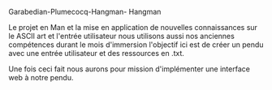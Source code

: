Garabedian-Plumecocq-Hangman-
Hangman 

Le projet en Man et la mise en application de nouvelles connaissances sur le ASCII art et l'entrée utilisateur nous utilisons aussi nos anciennes compétences durant le mois d'immersion l'objectif ici est de créer un pendu avec une entrée utilisateur et des ressources en .txt.

Une fois ceci fait nous aurons pour mission d'implémenter une interface web à notre pendu.

